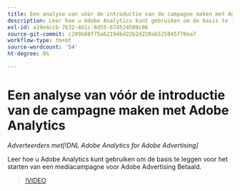 ```yaml
---
title: Een analyse van vóór de introductie van de campagne maken met Adobe Analytics
description: Leer hoe u Adobe Analytics kunt gebruiken om de basis te leggen voor het starten van een mediacampagne voor Adobe Advertising Betaald.
exl-id: a19e4ccb-7b32-461c-8d55-874524509c06
source-git-commit: c299b88f75a62194bd22b2d220ab525045f78ea7
workflow-type: tm+mt
source-wordcount: '54'
ht-degree: 0%

---
```


# Een analyse van vóór de introductie van de campagne maken met Adobe Analytics

*Adverteerders met[!DNL Adobe Analytics for Adobe Advertising]*

Leer hoe u Adobe Analytics kunt gebruiken om de basis te leggen voor het starten van een mediacampagne voor Adobe Advertising Betaald.

>[!VIDEO](https://video.tv.adobe.com/v/33501)
